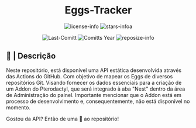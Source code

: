 <div align="center">

# Eggs-Tracker

![license-info](https://img.shields.io/github/license/Ashu11-A/Eggs-Tracker?style=for-the-badge&colorA=302D41&colorB=f9e2af&logoColor=f9e2af)
![stars-infoa](https://img.shields.io/github/stars/Ashu11-A/Eggs-Tracker?colorA=302D41&colorB=f9e2af&style=for-the-badge)

![Last-Comitt](https://img.shields.io/github/last-commit/Ashu11-A/Eggs-Tracker?style=for-the-badge&colorA=302D41&colorB=b4befe)
![Comitts Year](https://img.shields.io/github/commit-activity/y/Ashu11-A/Eggs-Tracker?style=for-the-badge&colorA=302D41&colorB=f9e2af&logoColor=f9e2af&authorFilter=Ashu11-A&label=COMMIT+ACTIVITY)
![reposize-info](https://img.shields.io/github/repo-size/Ashu11-A/Eggs-Tracker?style=for-the-badge&colorA=302D41&colorB=90dceb)

</div>

<div align="left">

## 📃 | Descrição

</div>

Neste repositório, está disponível uma API estática desenvolvida através das Actions do GitHub.
Com objetivo de mapear os Eggs de diversos repositórios Git.
Visando fornecer os dados essenciais para a criação de um Addon do Pterodactyl, que será integrado à aba "Nest" dentro da área de Administração do painel.
Importante mencionar que o Addon está em processo de desenvolvimento e, consequentemente, não está disponível no momento.

Gostou da API? Então de uma 🌟 ao repositório!
